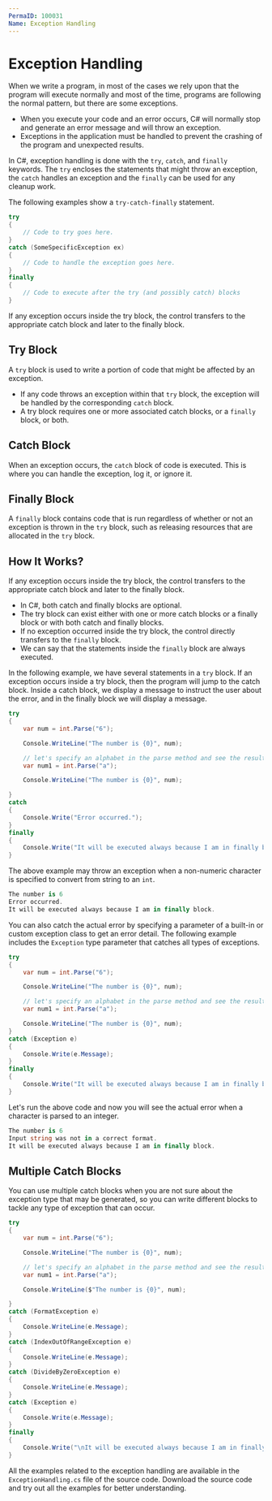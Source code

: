```yaml
---
PermaID: 100031
Name: Exception Handling
---
```


# Exception Handling

When we write a program, in most of the cases we rely upon that the program will execute normally and most of the time, programs are following the normal pattern, but there are some exceptions. 

 - When you execute your code and an error occurs, C# will normally stop and generate an error message and will throw an exception.
 - Exceptions in the application must be handled to prevent the crashing of the program and unexpected results.

In C#, exception handling is done with the `try`, `catch`, and `finally` keywords. The `try` encloses the statements that might throw an exception, the `catch` handles an exception and the `finally` can be used for any cleanup work.

The following examples show a `try-catch-finally` statement.

```csharp
try
{
    // Code to try goes here.
}
catch (SomeSpecificException ex)
{
    // Code to handle the exception goes here.
}
finally
{
    // Code to execute after the try (and possibly catch) blocks
}
```

If any exception occurs inside the try block, the control transfers to the appropriate catch block and later to the finally block. 

## Try Block

A `try` block is used to write a portion of code that might be affected by an exception. 

 - If any code throws an exception within that `try` block, the exception will be handled by the corresponding `catch` block.
 - A try block requires one or more associated catch blocks, or a `finally` block, or both.

## Catch Block

When an exception occurs, the `catch` block of code is executed. This is where you can handle the exception, log it, or ignore it.

## Finally Block

A `finally` block contains code that is run regardless of whether or not an exception is thrown in the `try` block, such as releasing resources that are allocated in the `try` block. 

## How It Works?

If any exception occurs inside the try block, the control transfers to the appropriate catch block and later to the finally block.

 - In C#, both catch and finally blocks are optional. 
 - The try block can exist either with one or more catch blocks or a finally block or with both catch and finally blocks.
 - If no exception occurred inside the try block, the control directly transfers to the `finally` block. 
 - We can say that the statements inside the `finally` block are always executed.

In the following example, we have several statements in a `try` block. If an exception occurs inside a try block, then the program will jump to the catch block. Inside a catch block, we display a message to instruct the user about the error, and in the finally block we will display a message.

```csharp
try
{
    var num = int.Parse("6");

    Console.WriteLine("The number is {0}", num);

    // let's specify an alphabet in the parse method and see the result.
    var num1 = int.Parse("a");

    Console.WriteLine("The number is {0}", num);

}
catch
{
    Console.Write("Error occurred.");
}
finally
{
    Console.Write("It will be executed always because I am in finally block.");
}
```

The above example may throw an exception when a non-numeric character is specified to convert from string to an `int`.

```csharp
The number is 6
Error occurred.
It will be executed always because I am in finally block.
```

You can also catch the actual error by specifying a parameter of a built-in or custom exception class to get an error detail. The following example includes the `Exception` type parameter that catches all types of exceptions.

```csharp
try
{
    var num = int.Parse("6");

    Console.WriteLine("The number is {0}", num);

    // let's specify an alphabet in the parse method and see the result.
    var num1 = int.Parse("a");

    Console.WriteLine("The number is {0}", num);
}
catch (Exception e)
{
    Console.Write(e.Message);
}
finally
{
    Console.Write("It will be executed always because I am in finally block.");
}
```

Let's run the above code and now you will see the actual error when a character is parsed to an integer.

```csharp
The number is 6
Input string was not in a correct format.
It will be executed always because I am in finally block.
```

## Multiple Catch Blocks

You can use multiple catch blocks when you are not sure about the exception type that may be generated, so you can write different blocks to tackle any type of exception that can occur.

```csharp
try
{
    var num = int.Parse("6");

    Console.WriteLine("The number is {0}", num);

    // let's specify an alphabet in the parse method and see the result.
    var num1 = int.Parse("a");

    Console.WriteLine($"The number is {0}", num);

}
catch (FormatException e)
{
    Console.WriteLine(e.Message);
}
catch (IndexOutOfRangeException e)
{
    Console.WriteLine(e.Message);
}
catch (DivideByZeroException e)
{
    Console.WriteLine(e.Message);
}
catch (Exception e)
{
    Console.Write(e.Message);
}
finally
{
    Console.Write("\nIt will be executed always because I am in finally block.");
}
```

All the examples related to the exception handling are available in the `ExceptionHandling.cs` file of the source code. Download the source code and try out all the examples for better understanding.
